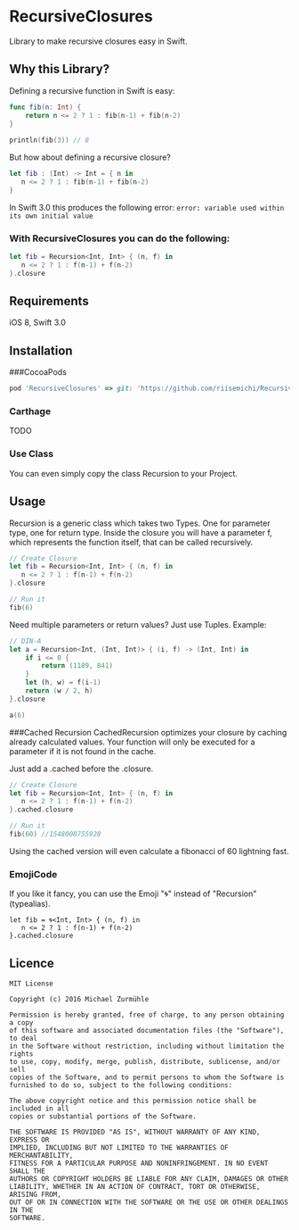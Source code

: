 # RecursiveClosures
Library to make recursive closures easy in Swift.

## Why this Library?
Defining a recursive function in Swift is easy:

```swift
func fib(n: Int) {
    return n <= 2 ? 1 : fib(n-1) + fib(n-2)
}
 
println(fib(3)) // 8
```
But how about defining a recursive closure?

```swift
let fib : (Int) -> Int = { n in
   n <= 2 ? 1 : fib(n-1) + fib(n-2)
}
```
In Swift 3.0 this produces the following error: ```error: variable used within its own initial value```

### With RecursiveClosures you can do the following:

```swift
let fib = Recursion<Int, Int> { (n, f) in
   n <= 2 ? 1 : f(n-1) + f(n-2)
}.closure
```
## Requirements
iOS 8, Swift 3.0

## Installation
###CocoaPods
```ruby
pod 'RecursiveClosures' => git: 'https://github.com/riisemichi/RecursiveClosures.git', tag: => '0.0.1'
```
### Carthage
TODO

### Use Class
You can even simply copy the class Recursion to your Project.

## Usage
Recursion is a generic class which takes two Types. One for parameter type, one for return type. Inside the closure you will have a parameter f, which represents the function itself, that can be called recursively.


```swift
// Create Closure
let fib = Recursion<Int, Int> { (n, f) in
   n <= 2 ? 1 : f(n-1) + f(n-2)
}.closure

// Run it
fib(6)
```

Need multiple parameters or return values? Just use Tuples. Example:

```swift
// DIN-A
let a = Recursion<Int, (Int, Int)> { (i, f) -> (Int, Int) in
    if i <= 0 {
        return (1189, 841)
    }
    let (h, w) = f(i-1)
    return (w / 2, h)
}.closure

a(6)
```

###Cached Recursion
CachedRecursion optimizes your closure by caching already calculated values. Your function will only be executed for a parameter if it is not found in the cache.

Just add a .cached before the .closure.


```swift
// Create Closure
let fib = Recursion<Int, Int> { (n, f) in
   n <= 2 ? 1 : f(n-1) + f(n-2)
}.cached.closure

// Run it
fib(60) //1548008755920
```

Using the cached version will even calculate a fibonacci of 60 lightning fast.

### EmojiCode
If you like it fancy, you can use the Emoji "🌀" instead of "Recursion" (typealias).

```
let fib = 🌀<Int, Int> { (n, f) in
   n <= 2 ? 1 : f(n-1) + f(n-2)
}.cached.closure
```

## Licence
```
MIT License

Copyright (c) 2016 Michael Zurmühle

Permission is hereby granted, free of charge, to any person obtaining a copy
of this software and associated documentation files (the "Software"), to deal
in the Software without restriction, including without limitation the rights
to use, copy, modify, merge, publish, distribute, sublicense, and/or sell
copies of the Software, and to permit persons to whom the Software is
furnished to do so, subject to the following conditions:

The above copyright notice and this permission notice shall be included in all
copies or substantial portions of the Software.

THE SOFTWARE IS PROVIDED "AS IS", WITHOUT WARRANTY OF ANY KIND, EXPRESS OR
IMPLIED, INCLUDING BUT NOT LIMITED TO THE WARRANTIES OF MERCHANTABILITY,
FITNESS FOR A PARTICULAR PURPOSE AND NONINFRINGEMENT. IN NO EVENT SHALL THE
AUTHORS OR COPYRIGHT HOLDERS BE LIABLE FOR ANY CLAIM, DAMAGES OR OTHER
LIABILITY, WHETHER IN AN ACTION OF CONTRACT, TORT OR OTHERWISE, ARISING FROM,
OUT OF OR IN CONNECTION WITH THE SOFTWARE OR THE USE OR OTHER DEALINGS IN THE
SOFTWARE.
```